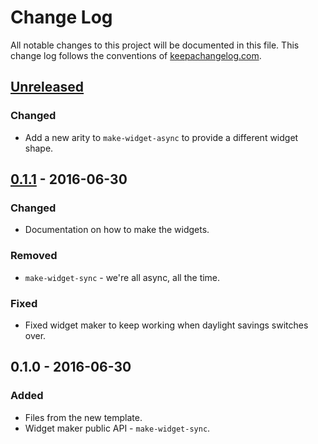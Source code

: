 # Change Log
All notable changes to this project will be documented in this file. This change log follows the conventions of [keepachangelog.com](http://keepachangelog.com/).

## [Unreleased]
### Changed
- Add a new arity to `make-widget-async` to provide a different widget shape.

## [0.1.1] - 2016-06-30
### Changed
- Documentation on how to make the widgets.

### Removed
- `make-widget-sync` - we're all async, all the time.

### Fixed
- Fixed widget maker to keep working when daylight savings switches over.

## 0.1.0 - 2016-06-30
### Added
- Files from the new template.
- Widget maker public API - `make-widget-sync`.

[Unreleased]: https://github.com/your-name/problems/compare/0.1.1...HEAD
[0.1.1]: https://github.com/your-name/problems/compare/0.1.0...0.1.1
